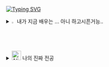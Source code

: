 [![Typing SVG](https://readme-typing-svg.demolab.com?font=Fira+Code&pause=1000&width=435&lines=%EA%B9%80%EB%AF%BC%EC%86%94+%EC%9D%B4%EC%A0%9C+%EA%B3%B5%EB%B6%80%ED%95%A0%EA%B1%B0%EC%9E%84)](https://git.io/typing-svg)
<details>
<summary>
  <img src="https://raw.githubusercontent.com/Tarikul-Islam-Anik/Animated-Fluent-Emojis/master/Emojis/Hand%20gestures/Eyes.png" alt="Eyes" width="2%" /> 내가 지금 배우는 ... 아니 하고시픈거능..
</summary>
   <br>
  
![js](https://img.shields.io/badge/JavaScript-F7DF1E?style=for-the-badge&logo=JavaScript&logoColor=white) ![html](https://img.shields.io/badge/HTML5-E34F26?style=for-the-badge&logo=html5&logoColor=white) ![css](https://img.shields.io/badge/CSS-239120?&style=for-the-badge&logo=css3&logoColor=white) ![python](https://img.shields.io/badge/Python-14354C?style=for-the-badge&logo=python&logoColor=white) ![flutter](https://img.shields.io/badge/Flutter-02569B?style=for-the-badge&logo=flutter&logoColor=white) 

</details>

<details>
<summary>
  <img src="https://raw.githubusercontent.com/Tarikul-Islam-Anik/Animated-Fluent-Emojis/master/Emojis/Smilies/Alien%20Monster.png" alt="Alien Monster" width="25" height="25" /> 나의 진짜 전공
</summary>
   <br>
  # FuckMyFigma
  
![figma](https://img.shields.io/badge/Figma-F24E1E?style=for-the-badge&logo=figma&logoColor=white) 

</details>
